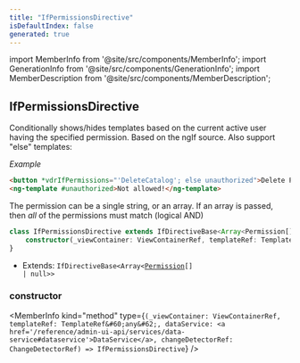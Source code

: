 ```yaml
---
title: "IfPermissionsDirective"
isDefaultIndex: false
generated: true
---
```

<!-- This file was generated from the Vendure source. Do not modify. Instead, re-run the "docs:build" script -->
import MemberInfo from '@site/src/components/MemberInfo';
import GenerationInfo from '@site/src/components/GenerationInfo';
import MemberDescription from '@site/src/components/MemberDescription';


## IfPermissionsDirective

<GenerationInfo sourceFile="packages/admin-ui/src/lib/core/src/shared/directives/if-permissions.directive.ts" sourceLine="33" packageName="@vendure/admin-ui" />

Conditionally shows/hides templates based on the current active user having the specified permission.
Based on the ngIf source. Also support "else" templates:

*Example*

```html
<button *vdrIfPermissions="'DeleteCatalog'; else unauthorized">Delete Product</button>
<ng-template #unauthorized>Not allowed!</ng-template>
```

The permission can be a single string, or an array. If an array is passed, then _all_ of the permissions
must match (logical AND)

```ts title="Signature"
class IfPermissionsDirective extends IfDirectiveBase<Array<Permission[] | null>> {
    constructor(_viewContainer: ViewContainerRef, templateRef: TemplateRef<any>, dataService: DataService, changeDetectorRef: ChangeDetectorRef)
}
```
* Extends: <code>IfDirectiveBase&#60;Array&#60;<a href='/reference/typescript-api/common/permission#permission'>Permission</a>[] | null&#62;&#62;</code>



<div className="members-wrapper">

### constructor

<MemberInfo kind="method" type={`(_viewContainer: ViewContainerRef, templateRef: TemplateRef&#60;any&#62;, dataService: <a href='/reference/admin-ui-api/services/data-service#dataservice'>DataService</a>, changeDetectorRef: ChangeDetectorRef) => IfPermissionsDirective`}   />




</div>
